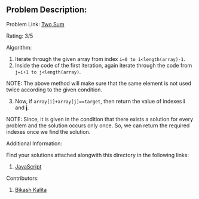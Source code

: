 ## Problem Description:

Problem Link: [Two Sum](https://leetcode.com/problems/two-sum/)

Rating: 3/5

Algorithm:
1. Iterate through the given array from index `i=0 to i<length(array)-1`.
2. Inside the code of the first iteration, again iterate through the code from `j=i+1 to j<length(array)`.

NOTE: The above method will make sure that the same element is not used twice according to the given condition.

3. Now, if `array[i]+array[j]==target`, then return the value of indexes **i** and **j**.

NOTE: Since, it is given in the condition that there exists a solution for every problem and the solution occurs only once. So, we can return the required indexes once we find the solution.

Additional Information:

Find your solutions attached alongwith this directory in the following links:

1. [JavaScript](./1.Two_Sum.js)

Contributors: 

1. [Bikash Kalita](https://www.github.com/bikash-kalita-code)

